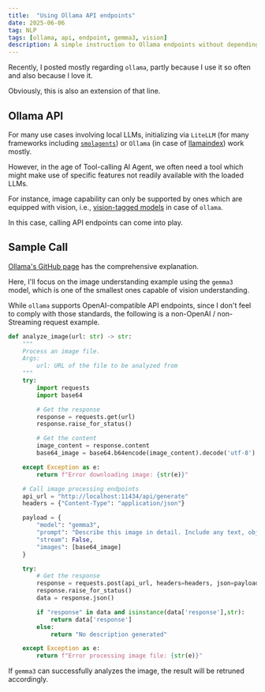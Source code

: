 ```yaml
---
title:  "Using Ollama API endpoints"
date: 2025-06-06
tag: NLP
tags: [ollama, api, endpoint, gemma3, vision]
description: A simple instruction to Ollama endpoints without depending on the Python SDK
---
```


Recently, I posted mostly regarding `ollama`, partly because I use it so often and also because I love it.

Obviously, this is also an extension of that line.

## Ollama API

For many use cases involving local LLMs, initializing via `LiteLLM` (for many frameworks including [`smolagents`](https://huggingface.co/docs/smolagents)) or `Ollama` (in case of [llamaindex](https://docs.llamaindex.ai)) work mostly.

However, in the age of Tool-calling AI Agent, we often need a tool which might make use of specific features not readily available with the loaded LLMs.

For instance, image capability can only be supported by ones which are equipped with vision, i.e., [vision-tagged models](https://ollama.com/search?c=vision) in case of `ollama`. 

In this case, calling API endpoints can come into play.

## Sample Call

[Ollama's GitHub page](https://github.com/ollama/ollama/blob/main/docs/api.md) has the comprehensive explanation.

Here, I'll focus on the image understanding example using the `gemma3` model, which is one of the smallest ones capable of vision understanding.

While `ollama` supports OpenAI-compatible API endpoints, since I don't feel to comply with those standards, the following is a non-OpenAI / non-Streaming request example. 

```py
def analyze_image(url: str) -> str:
    """
    Process an image file.
    Args:
        url: URL of the file to be analyzed from
    """
    try:
        import requests
        import base64

        # Get the response
        response = requests.get(url)
        response.raise_for_status()

        # Get the content
        image_content = response.content
        base64_image = base64.b64encode(image_content).decode('utf-8')

    except Exception as e:
        return f"Error downloading image: {str(e)}"

    # Call image processing endpoints
    api_url = "http://localhost:11434/api/generate"
    headers = {"Content-Type": "application/json"}

    payload = {
        "model": "gemma3",
        "prompt": "Describe this image in detail. Include any text, objects, people, actions, and overall context.",
        "stream": False,
        "images": [base64_image]
    }

    try:
        # Get the response
        response = requests.post(api_url, headers=headers, json=payload)
        response.raise_for_status()
        data = response.json()

        if "response" in data and isinstance(data['response'],str):
            return data['response']
        else:
            return "No description generated"

    except Exception as e:
        return f"Error processing image file: {str(e)}"
```

If `gemma3` can successfully analyzes the image, the result will be retruned accordingly.